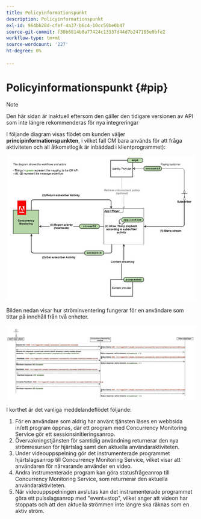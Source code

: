 ```yaml
---
title: Policyinformationspunkt
description: Policyinformationspunkt
exl-id: 964bb28d-cfef-4a37-b6c4-10cc59be0b47
source-git-commit: f30b6814b8a77424c13337d44d7b247105e0bfe2
workflow-type: tm+mt
source-wordcount: '227'
ht-degree: 0%

---
```


# Policyinformationspunkt {#pip}

>[!NOTE]
>
>Den här sidan är inaktuell eftersom den gäller den tidigare versionen av API som inte längre rekommenderas för nya integreringar

I följande diagram visas flödet om kunden väljer **principinformationspunkten**, i vilket fall CM bara används för att fråga aktiviteten och all åtkomstlogik är inbäddad i klientprogrammet):

![](assets/pip-workflow.png)



Bilden nedan visar hur ströminventering fungerar för en användare som tittar på innehåll från två enheter.

![](assets/pip-sequence.png)

I korthet är det vanliga meddelandeflödet följande:

1. För en användare som aldrig har använt tjänsten läses en webbsida in/ett program öppnas, där ett program med Concurrency Monitoring Service gör ett sessionsinitieringsanrop.
1. Övervakningstjänsten för samtidig användning returnerar den nya strömresursen för hjärtslag samt den aktuella användaraktiviteten.
1. Under videouppspelning gör det instrumenterade programmet hjärtslagsanrop till Concurrency Monitoring Service, vilket visar att användaren för närvarande använder en video.
1. Andra instrumenterade program kan göra statusfrågeanrop till Concurrency Monitoring Service, som returnerar den aktuella användaraktiviteten.
1. När videouppspelningen avslutas kan det instrumenterade programmet göra ett pulsslagsanrop med &quot;event=stop&quot;, vilket anger att videon har stoppats och att den aktuella strömmen inte längre ska räknas som en aktiv ström.
